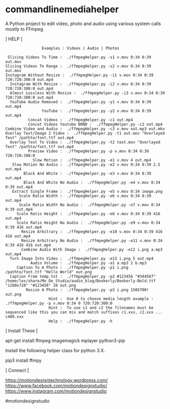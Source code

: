 # commandlinemediahelper
A Python project to edit video, photo and audio using various system calls mostly to FFmpeg.

] HELP [

                    Examples : Videos | Audio | Photos

     Slicing Videos To Time :  ./ffmpegHelper.py -s1 v.mov 0:34 0:39 out.mov
    Slicing Videos To Range :  ./ffmpegHelper.py -s2 v.mov 0:34 0:39 out.mov
    Instagram Without Resize :  ./ffmpegHelper.py -i1 v.mov 0:34 0:39 720:720:300:0 out.mp4
      Instagram With Resize :  ./ffmpegHelper.py -i2 v.mov 0:34 0:39 720:720:300:0 out.mp4
      Almost Lossless With Resize :  ./ffmpegHelper.py -i3 v.mov 0:34 0:39 720:720:300:0 out.mp4
      YouTube Audio Removed :  ./ffmpegHelper.py -y1 v.mov 0:34 0:39 out.mp4
                    YouTube :  ./ffmpegHelper.py -y2 v.mov 0:34 0:39 out.mp4
              Concat Videos :  ./ffmpegHelper.py -c1 out.mp4
              Concat Videos Youtube BRND :  ./ffmpegHelper.py -c2 out.mp4
    Combine Video and Audio :  ./ffmpegHelper.py -c3 v.mov out.mp3 out.mkv
    Overlay Text/Image 2 Video :  ./ffmpegHelper.py -t1 out.mov "Overlayed Text" /pathto/font.ttf out.mp4
      Overlay Text To Video :  ./ffmpegHelper.py -t2 text.mov "Overlayed Text" /pathto/font.ttf out.mp4
              Preview Video :  ./ffmpegHelper.py -p v.mov 0:34 0:39 720:720:300:0
                Slow Motion :  ./ffmpegHelper.py -e1 v.mov 4 out.mp4
       Slow Motion No Audio :  ./ffmpegHelper.py -e2 v.mov 0:34 0:39 2.5 out.mp4
            Black And White :  ./ffmpegHelper.py -e3 v.mov 0:34 0:39 out.mp4
            Black And White No Audio :  ./ffmpegHelper.py -e4 v.mov 0:34 0:39 out.mp4
       Extract Single Frame :  ./ffmpegHelper.py -e5 v.mov 0:34 image.png
          Scale Ratio Width :  ./ffmpegHelper.py -e6 v.mov 0:34 0:39 out.mp4
          Scale Ratio Width No Audio :  ./ffmpegHelper.py -e7 v.mov 0:34 0:39 out.mp4
         Scale Ratio Height :  ./ffmpegHelper.py -e8 v.mov 0:34 0:39 416 out.mp4
         Scale Ratio Height No Audio :  ./ffmpegHelper.py -e9 v.mov 0:34 0:39 416 out.mp4
           Resize Arbitrary :  ./ffmpegHelper.py -e10 v.mov 0:34 0:39 416 416 out.mp4
           Resize Arbitrary No Audio :  ./ffmpegHelper.py -e11 v.mov 0:34 0:39 416 416 out.mp4
           Combine Audio With Image :  ./ffmpegHelper.py -e12 i.png a.mp3 out.mp4
      Turn Image Into Video :  ./ffmpegHelper.py -e13 i.png 5 out.mp4
               Audio Volume :  ./ffmpegHelper.py -a1 a.mp3 2 b.mp3
         Caption To A Photo :  ./ffmpegHelper.py -p1 i.png /pathto/font.ttf "Hello World" out.png
      Caption From temp.txt :  ./ffmpegHelper.py -p2 #123456 "#344567" /home/lex/share/Mo_De_Studio/audio_blog/Bookerly/Bookerly-Bold.ttf "1280x720" "#123456" 10 out.png
             Resize A Photo :  ./ffmpegHelper.py -p3 i.png 150X700! out.png
                       Hint :  Use 0 to choose media length example : ./ffmpegHelper.py -p v.mov 0:34 0 720:720:300:0
                       Hint :  To use c1 and c2 the filenames must be sequenced like this you can mix and match suffixes c1.xxx, c2.xxx ... c400.xxx 
                       Help :  ./ffmpegHelper.py -h

] Install These [

apt-get install ffmpeg imagemagick mplayer python3-pip

Install the following helper class for python 3.X.

pip3 install ffmpy

] Connect [

https://motiondesigntechnology.wordpress.com/
https://www.facebook.com/motiondesignstudio/
https://www.instagram.com/motiondesignstudio

#motiondesignstudio
 
